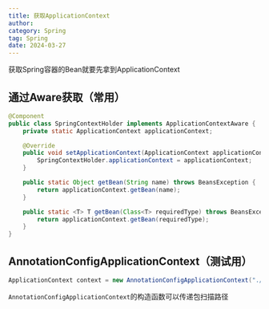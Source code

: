 ```yaml
---
title: 获取ApplicationContext
author:
category: Spring
tag: Spring
date: 2024-03-27
---
```


获取Spring容器的Bean就要先拿到ApplicationContext

## 通过Aware获取（常用）

```java
@Component
public class SpringContextHolder implements ApplicationContextAware {
    private static ApplicationContext applicationContext;

    @Override
    public void setApplicationContext(ApplicationContext applicationContext) throws BeansException {
        SpringContextHolder.applicationContext = applicationContext;
    }

    public static Object getBean(String name) throws BeansException {
        return applicationContext.getBean(name);
    }

    public static <T> T getBean(Class<T> requiredType) throws BeansException {
        return applicationContext.getBean(requiredType);
    }
}
```

## AnnotationConfigApplicationContext（测试用）

```java
ApplicationContext context = new AnnotationConfigApplicationContext("./");
```

`AnnotationConfigApplicationContext`的构造函数可以传递包扫描路径
